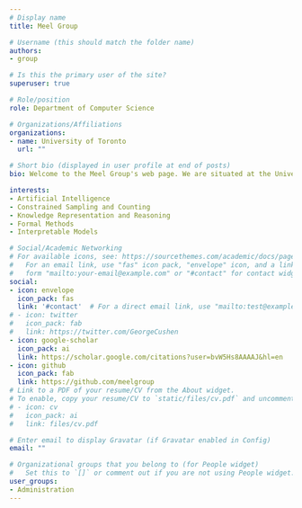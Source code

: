 ```yaml
---
# Display name
title: Meel Group

# Username (this should match the folder name)
authors:
- group

# Is this the primary user of the site?
superuser: true

# Role/position
role: Department of Computer Science

# Organizations/Affiliations
organizations:
- name: University of Toronto
  url: ""

# Short bio (displayed in user profile at end of posts)
bio: Welcome to the Meel Group's web page. We are situated at the University of Toronto.

interests:
- Artificial Intelligence
- Constrained Sampling and Counting
- Knowledge Representation and Reasoning
- Formal Methods
- Interpretable Models

# Social/Academic Networking
# For available icons, see: https://sourcethemes.com/academic/docs/page-builder/#icons
#   For an email link, use "fas" icon pack, "envelope" icon, and a link in the
#   form "mailto:your-email@example.com" or "#contact" for contact widget.
social:
- icon: envelope
  icon_pack: fas
  link: '#contact'  # For a direct email link, use "mailto:test@example.org".
# - icon: twitter
#   icon_pack: fab
#   link: https://twitter.com/GeorgeCushen
- icon: google-scholar
  icon_pack: ai
  link: https://scholar.google.com/citations?user=bvW5Hs8AAAAJ&hl=en
- icon: github
  icon_pack: fab
  link: https://github.com/meelgroup
# Link to a PDF of your resume/CV from the About widget.
# To enable, copy your resume/CV to `static/files/cv.pdf` and uncomment the lines below.
# - icon: cv
#   icon_pack: ai
#   link: files/cv.pdf

# Enter email to display Gravatar (if Gravatar enabled in Config)
email: ""

# Organizational groups that you belong to (for People widget)
#   Set this to `[]` or comment out if you are not using People widget.
user_groups:
- Administration
---
```

